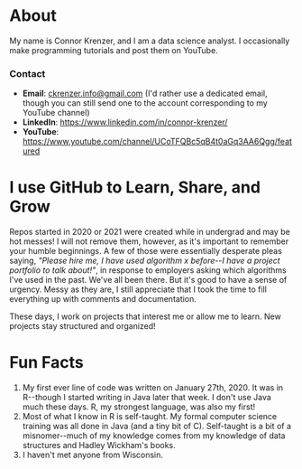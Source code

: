 # About
My name is Connor Krenzer, and I am a data science analyst. I occasionally make programming tutorials and post them on YouTube.

### Contact
- **Email**: ckrenzer.info@gmail.com (I'd rather use a dedicated email, though you can still send one to the account corresponding to my YouTube channel)
- **LinkedIn**: https://www.linkedin.com/in/connor-krenzer/
- **YouTube**: https://www.youtube.com/channel/UCoTFQBc5qB4t0aGq3AA6Qgg/featured


# I use GitHub to Learn, Share, and Grow
Repos started in 2020 or 2021 were created while in undergrad and may be hot messes! I will not remove them, however, as it's important to remember your humble beginnings. A few of those were essentially desperate pleas saying, *"Please hire me, I have used algorithm x before--I have a project portfolio to talk about!"*, in response to employers asking which algorithms I've used in the past. We've all been there. But it's good to have a sense of urgency. Messy as they are, I still appreciate that I took the time to fill everything up with comments and documentation.

These days, I work on projects that interest me or allow me to learn. New projects stay structured and organized!


# Fun Facts
1. My first ever line of code was written on January 27th, 2020. It was in R--though I started writing in Java later that week. I don't use Java much these days. R, my strongest language, was also my first!
1. Most of what I know in R is self-taught. My formal computer science training was all done in Java (and a tiny bit of C). Self-taught is a bit of a misnomer--much of my knowledge comes from my knowledge of data structures and Hadley Wickham's books.
1. I haven't met anyone from Wisconsin.
